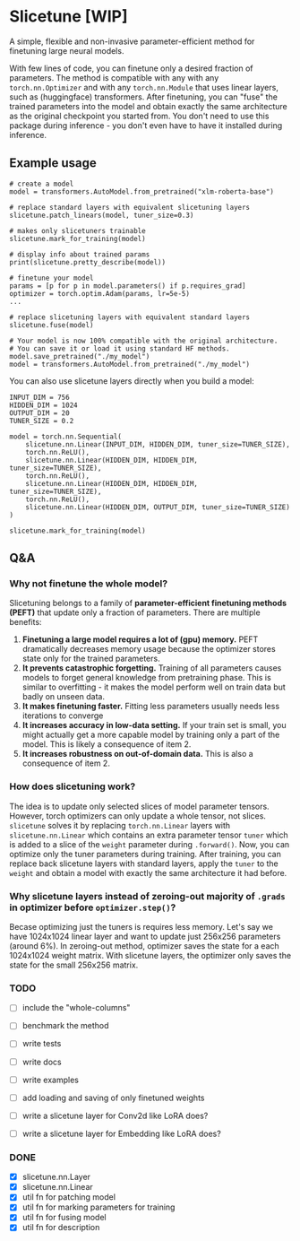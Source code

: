 # Slicetune [WIP]

A simple, flexible and non-invasive parameter-efficient method for finetuning large neural models.

With few lines of code, you can finetune only a desired fraction of parameters. The method is compatible with any with any `torch.nn.Optimizer` and with any `torch.nn.Module` that uses linear layers, such as (huggingface) transformers. After finetuning, you can "fuse" the trained parameters into the model and obtain exactly the same architecture as the original checkpoint you started from. You don't need to use this package during inference - you don't even have to have it installed during inference.


## Example usage

```python3
# create a model
model = transformers.AutoModel.from_pretrained("xlm-roberta-base")

# replace standard layers with equivalent slicetuning layers
slicetune.patch_linears(model, tuner_size=0.3)

# makes only slicetuners trainable
slicetune.mark_for_training(model)

# display info about trained params
print(slicetune.pretty_describe(model))

# finetune your model
params = [p for p in model.parameters() if p.requires_grad]
optimizer = torch.optim.Adam(params, lr=5e-5)
...

# replace slicetuning layers with equivalent standard layers
slicetune.fuse(model)

# Your model is now 100% compatible with the original architecture.
# You can save it or load it using standard HF methods.
model.save_pretrained("./my_model")
model = transformers.AutoModel.from_pretrained("./my_model")
```

You can also use slicetune layers directly when you build a model:

```python3
INPUT_DIM = 756
HIDDEN_DIM = 1024
OUTPUT_DIM = 20
TUNER_SIZE = 0.2

model = torch.nn.Sequential(
    slicetune.nn.Linear(INPUT_DIM, HIDDEN_DIM, tuner_size=TUNER_SIZE),
    torch.nn.ReLU(),
    slicetune.nn.Linear(HIDDEN_DIM, HIDDEN_DIM, tuner_size=TUNER_SIZE),
    torch.nn.ReLU(),
    slicetune.nn.Linear(HIDDEN_DIM, HIDDEN_DIM, tuner_size=TUNER_SIZE),
    torch.nn.ReLU(),
    slicetune.nn.Linear(HIDDEN_DIM, OUTPUT_DIM, tuner_size=TUNER_SIZE)
)

slicetune.mark_for_training(model)

```


## Q&A

### Why not finetune the whole model?

Slicetuning belongs to a family of **parameter-efficient finetuning methods (PEFT)** that update only a fraction of parameters. There are multiple benefits:

1. **Finetuning a large model requires a lot of (gpu) memory.** PEFT dramatically decreases memory usage because the optimizer stores state only for the trained parameters.
1. **It prevents catastrophic forgetting.** Training of all parameters causes models to forget general knowledge from pretraining phase. This is similar to overfitting - it makes the model perform well on train data but badly on unseen data.
1. **It makes finetuning faster.** Fitting less parameters usually needs less iterations to converge
1. **It increases accuracy in low-data setting.** If your train set is small, you might actually get a more capable model by training only a part of the model. This is likely a consequence of item 2.
1. **It increases robustness on out-of-domain data.** This is also a consequence of item 2.


### How does slicetuning work?

The idea is to update only selected slices of model parameter tensors. However, torch optimizers can only update a whole tensor, not slices. `slicetune` solves it by replacing `torch.nn.Linear` layers with `slicetune.nn.Linear` which contains an extra parameter tensor `tuner` which is added to a slice of the `weight` parameter during `.forward()`. Now, you can optimize only the tuner parameters during training. After training, you can replace back slicetune layers with standard layers, apply the `tuner` to the `weight` and obtain a model with exactly the same architecture it had before.


### Why slicetune layers instead of zeroing-out majority of `.grads` in optimizer before `optimizer.step()`?
Becase optimizing just the tuners is requires less memory. Let's say we have 1024x1024 linear layer and want to update just 256x256 parameters (around 6%). In zeroing-out method, optimizer saves the state for a each 1024x1024 weight matrix. With slicetune layers, the optimizer only saves the state for the small 256x256 matrix.


### TODO
- [ ] include the "whole-columns" 
- [ ] benchmark the method
- [ ] write tests
- [ ] write docs
- [ ] write examples
- [ ] add loading and saving of only finetuned weights
- [ ] write a slicetune layer for Conv2d like LoRA does?
- [ ] write a slicetune layer for Embedding like LoRA does?


### DONE
- [x] slicetune.nn.Layer
- [x] slicetune.nn.Linear
- [x] util fn for patching model
- [x] util fn for marking parameters for training
- [x] util fn for fusing model
- [x] util fn for description
